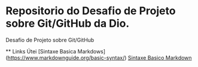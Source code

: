 # Repositorio do Desafio de Projeto sobre Git/GitHub da Dio. 
Desafio de Projeto sobre Git/GitHub

** Links Útei
[Sintaxe Basica Markdows] (https://www.markdownguide.org/basic-syntax/)
[Sintaxe Basico Markdown](https://www.markdownguide.org/basic-syntax/)
